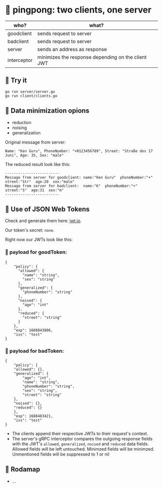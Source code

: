 # 🏓 pingpong: two clients, one server

| who? | what? |
| ----------- | ----------- |
| goodclient | sends request to server |
| badclient | sends request to server |
| server | sends an address as response |
| interceptor | minimizes the response depending on the client JWT |

## 🧪 Try it
```
go run server/server.go
go run client/clients.go
```

## 🥸 Data minimization opions 
- reduction
- noising
- generalization

Original message from server:
```
Name: "Ken Guru", PhoneNumber: "+0123456789", Street: "Straße des 17 Juni", Age: 35, Sex: "male"
```

The reduced result look like this:
```
-------------------------
Message from server for goodclient: name:"Ken Guru"  phoneNumber:"+"  street:"Str"  age:20  sex:"male"
Message from server for badclient:  name:"K"  phoneNumber:"+"  street:"S"  age:31  sex:"m"
-------------------------
```


## 🔑 Use of JSON Web Tokens

Check and generate them here: [jwt.io](https://jwt.io/).

Our token's secret: ```none```.

Right now our JWTs look like this:

### 🧳 payload for goodToken:
```
{
 	"policy": {
 	  "allowed": {
 		"name": "string",
 		"sex": "string"
 	  },
 	  "generalized": {
 		"phoneNumber": "string"
 	  },
 	  "noised": {
 		"age": "int"
 	  },
 	  "reduced": {
 		"street": "string"
 	  }
 	},
 	"exp": 1688843806,
 	"iss": "test"
}
```

### 🧳 payload for badToken:
```
{
 	"policy": {
 	"allowed": {},
 	"generalized": {
 		"age": "int",
 		"name": "string",
 		"phoneNumber": "string",
 		"sex": "string",
 		"street": "string"
 	},
 	"noised": {},
   	"reduced": {}
 	},
 	"exp": 1688483421,
 	"iss": "test"
}
```


- The clients append their respective JWTs to their request's context.
- The server's gRPC interceptor compares the outgoing response fields with the JWT's ```allowed```, ```generalized```, ```noised``` and ```reduced``` data fields. Allowed fields will be left untouched. Minimzed fields will be minimzed. Unmentioned fields will be suppressed to 1 or nil

## 🧭 Rodamap
- ...
